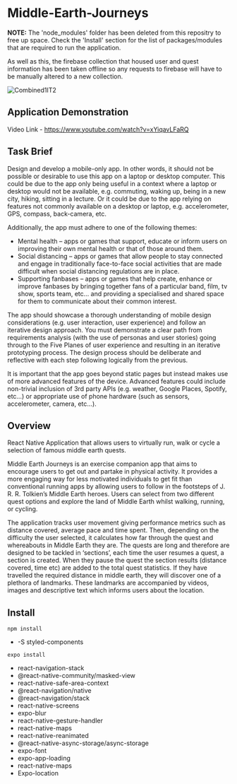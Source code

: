 # Middle-Earth-Journeys

**NOTE:** The 'node_modules' folder has been deleted from this repositry to free up space. Check the 'Install' section for the list of packages/modules that are required to run the application.

As well as this, the firebase collection that housed user and quest information has been taken offline so any requests to firebase will have to be manually altered to a new collection.  

![Combined1IT2](https://user-images.githubusercontent.com/32711675/128638578-5645c64f-9e22-4d84-a0ca-7fb43f3d2c7d.png)

## Application Demonstration
Video Link - https://www.youtube.com/watch?v=xYiqavLFaRQ

## Task Brief
Design and develop a mobile-only app. In other words, it should not be possible or desirable to use this app on a laptop or desktop computer. This could be due to the app only being useful in a context where a laptop or desktop would not be available, e.g. commuting, waking up, being in a new city, hiking, sitting in a lecture. Or it could be due to the app relying on features not commonly available on a desktop or laptop, e.g. accelerometer, GPS, compass, back-camera, etc.

Additionally, the app must adhere to one of the following themes:
* Mental health – apps or games that support, educate or inform users on
  improving their own mental health or that of those around them.
* Social distancing – apps or games that allow people to stay connected and
  engage in traditionally face-to-face social activities that are made difficult when
social distancing regulations are in place.
* Supporting fanbases – apps or games that help create, enhance or improve
  fanbases by bringing together fans of a particular band, film, tv show, sports
  team, etc… and providing a specialised and shared space for them to
  communicate about their common interest.

The app should showcase a thorough understanding of mobile design considerations (e.g. user interaction, user experience) and follow an iterative design approach. You must demonstrate a clear path from requirements analysis (with the use of personas and user stories) going through to the Five Planes of user experience and resulting in an iterative prototyping process. The design process should be deliberate and reflective with each step following logically from the previous.

It is important that the app goes beyond static pages but instead makes use of more advanced features of the device. Advanced features could include non-trivial inclusion of 3rd party APIs (e.g. weather, Google Places, Spotify, etc…) or appropriate use of phone hardware (such as sensors, accelerometer, camera, etc…).

## Overview
React Native Application that allows users to virtually run, walk or cycle a selection of famous middle earth quests.

Middle Earth Journeys is an exercise companion app that aims to encourage users to get out and partake in physical activity. It provides a more engaging way for less motivated individuals to get fit than conventional running apps by allowing users to follow in the footsteps of J. R. R. Tolkien’s Middle Earth heroes. Users can select from two different quest options and explore the land of Middle Earth whilst walking, running, or cycling. 

The application tracks user movement giving performance metrics such as distance covered, average pace and time spent. Then, depending on the difficulty the user selected, it calculates how far through the quest and whereabouts in Middle Earth they are. The quests are long and therefore are designed to be tackled in ‘sections’, each time the user resumes a quest, a section is created. When they pause the quest the section results (distance covered, time etc) are added to the total quest statistics. If they have travelled the required distance in middle earth, they will discover one of a plethora of landmarks. These landmarks are accompanied by videos, images and descriptive text which informs users about the location.

## Install

`npm install`
* -S styled-components

`expo install`
* react-navigation-stack
*	@react-native-community/masked-view
* react-native-safe-area-context
* @react-navigation/native
* @react-navigation/stack
* react-native-screens
* expo-blur
* react-native-gesture-handler
* react-native-maps
* react-native-reanimated
* @react-native-async-storage/async-storage
* expo-font
* expo-app-loading
* react-native-maps
* Expo-location

